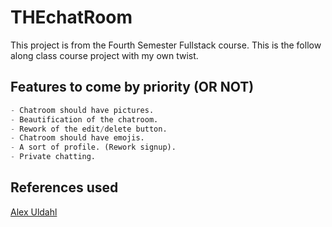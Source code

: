 # THEchatRoom

This project is from the Fourth Semester Fullstack course. This is the follow along class course project with my own twist.

## Features to come by priority (OR NOT)

```python
- Chatroom should have pictures.
- Beautification of the chatroom.
- Rework of the edit/delete button.
- Chatroom should have emojis.
- A sort of profile. (Rework signup).
- Private chatting.
```

## References used

[Alex Uldahl](https://www.youtube.com/@alexuldahl2685)
